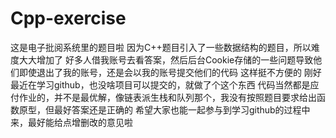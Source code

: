# Cpp-exercise
这是电子批阅系统里的题目啦
因为C++题目引入了一些数据结构的题目，所以难度大大增加了
好多人借我账号去看答案，然后后台Cookie存储的一些问题导致他们即使退出了我的账号，还是会以我的账号提交他们的代码
这样挺不方便的
刚好最近在学习github，也没啥项目可以提交的，就做了个这个东西
代码当然都是应付作业的，并不是最优解，像链表派生栈和队列那个，我没有按照题目要求给出函数原型，但最好答案还是正确的
希望大家也能一起参与到学习github的过程中来，最好能给点增删改的意见啦
